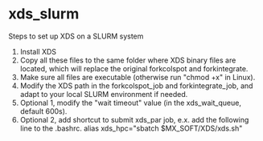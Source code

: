 # xds_slurm
Steps to set up XDS on a SLURM system
1. Install XDS
2. Copy all these files to the same folder where XDS binary files are located, which will replace the original forkcolspot and forkintegrate.
4. Make sure all files are executable (otherwise run "chmod +x" in Linux).
5. Modify the XDS path in the forkcolspot_job and forkintegrate_job, and adapt to your local SLURM environment if needed.
6. Optional 1, modify the "wait timeout" value (in the xds_wait_queue, default 600s).
7. Optional 2, add shortcut to submit xds_par job, e.x. add the following line to the .bashrc. 
   alias xds_hpc="sbatch $MX_SOFT/XDS/xds.sh" 
